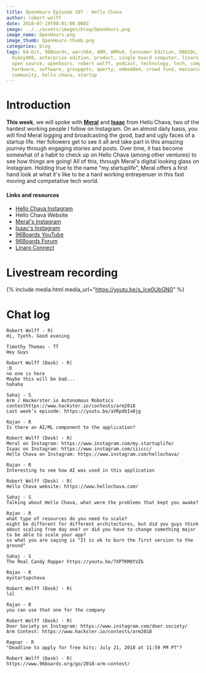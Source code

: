 ```yaml
---
title: OpenHours Episode 107 - Hello Chava
author: robert-wolff
date: 2018-07-19T00:01:00.000Z
image: ../../assets/images/blog/OpenHours.png
image_name: OpenHours.png
image_thumb: OpenHours-thumb.png
categories: blog
tags: 64-bit, 96Boards, aarch64, ARM, ARMv8, Consumer Edition, DB820c, Rock960,
  Hikey960, enterprise edition, product, single board computer, linaro, linux,
  open source, openhours, robert wolff, podcast, technology, tech, computer,
  hardware, software, groupgets, qwerty, embedded, crowd fund, mezzanine,
  community, hello chava, startup
---
```


# Introduction

**This week**, we will spoke with **[Meral](https://www.instagram.com/my.startuplife/)** and **[Isaac](https://www.instagram.com/iiiccc/)** from Hello Chava, two of the hardest working people I follow on Instagram. On an almost daily basis, you will find Meral logging and broadcasting the good, bad and ugly faces of a startup life. Her followers get to see it all and take part in this amazing journey through engaging stories and posts. Over time, it has become somewhat of a habit to check up on Hello Chava (among other ventures) to see how things are going! All of this, through Meral's digital looking glass on Instagram. Holding true to the name "my.startuplife", Meral offers a first hand look at what it's like to be a hard working entrepenuer in this fast moving and competative tech world.

#### Links and resources

- [Hello Chava Instagram](https://www.instagram.com/hellochava/)
- Hello Chava Website
- [Meral's Instagram](https://www.instagram.com/my.startuplife/)
- [Isaac's Instagram](https://www.instagram.com/iiiccc/)
- [96Boards YouTube](https://www.youtube.com/c/96Boards/)
- [96Boards Forum](https://discuss.96boards.org/)
- [Linaro Connect](http://connect.linaro.org/)

# Livestream recording

{% include media.html media_url="https://youtu.be/s_Ice0UbGN0" %}

# Chat log

```
Robert Wolff - R(
Hi, Tyeth. Good evening

Timothy Thomas - TT
Hey Guys

Robert Wolff (Desk) - R(
:D
no one is here
Maybe this will be bad...
hahaha

Sahaj - S
Arm / Hackerster.io Autonomous Robotics contesthttps://www.hackster.io/contests/arm2018
Last week’s episode: https://youtu.be/aVRpdbIa0jg

Rajan - R
Is there an AI/ML component to the application?

Robert Wolff (Desk) - R(
Meral on Instagram: https://www.instagram.com/my.startuplife/
Isaac on Instagram: https://www.instagram.com/iiiccc/
Hello Chava on Instagram: https://www.instagram.com/hellochava/

Rajan - R
Interesting to see how AI was used in this application

Robert Wolff (Desk) - R(
Hello Chava website: https://www.hellochava.com/

Sahaj - S
Talking about Hello Chava, what were the problems that kept you awake?

Rajan - R
what type of resources do you need to scale?
might be different for different architectures, but did you guys think about scaling from day one? or did you have to change something major to be able to scale your app?
so what you are saying is "It is ok to burn the first version to the ground"

Sahaj - S
The Real Candy Rapper https://youtu.be/7XPTKM8tVZk

Rajan - R
mystartupchava

Robert Wolff (Desk) - R(
lol

Rajan - R
you can use that one for the company

Robert Wolff (Desk) - R(
Doer Society on Instagram: https://www.instagram.com/doer.society/
Arm Contest: https://www.hackster.io/contests/arm2018

Ragnar - R
"Deadline to apply for free kits: July 21, 2018 at 11:59 PM PT"?

Robert Wolff (Desk) - R(
https://www.96boards.org/go/2018-arm-contest/

```
